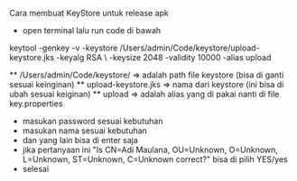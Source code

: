 Cara membuat KeyStore untuk release apk

- open terminal lalu run code di bawah

keytool -genkey -v -keystore /Users/admin/Code/keystore/upload-keystore.jks -keyalg RSA \ -keysize 2048 -validity 10000 -alias upload

** /Users/admin/Code/keystore/ => adalah path file keystore (bisa di ganti sesuai keinginan)
** upload-keystore.jks => nama dari keystore (ini bisa di ubah sesuai keiginan)
** upload => adalah alias yang di pakai nanti di file key.properties

- masukan password sesuai kebutuhan 
- masukan nama sesuai kebutuhan
- dan yang lain bisa di enter saja
- jika pertanyaan ini "Is CN=Adi Maulana, OU=Unknown, O=Unknown, L=Unknown, ST=Unknown, C=Unknown correct?" bisa di pilih YES/yes 
- selesai